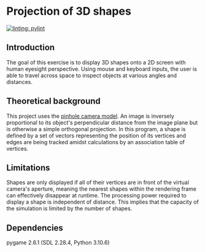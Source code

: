 # Projection of 3D shapes
[![linting: pylint](https://img.shields.io/badge/linting-pylint-yellowgreen)](https://github.com/pylint-dev/pylint)
## Introduction
The goal of this exercise is to display 3D shapes onto a 2D screen with human eyesight perspective. Using mouse and keyboard inputs, the user is able to travel across space to inspect objects at various angles and distances.
## Theoretical background
This project uses the [pinhole camera model](https://en.m.wikipedia.org/wiki/Pinhole_camera_model). An image is inversely proportional to its object's perpendicular distance from the image plane but is otherwise a simple orthogonal projection. In this program, a shape is defined by a set of vectors representing the position of its vertices and edges are being tracked amidst calculations by an association table of vertices.
## Limitations
Shapes are only displayed if all of their vertices are in front of the virtual camera's aperture, meaning the nearest shapes within the rendering frame can effectively disappear at runtime.
The processing power required to display a shape is independent of distance. This implies that the capacity of the simulation is limited by the number of shapes.
## Dependencies
pygame 2.6.1 (SDL 2.28.4, Python 3.10.6)

